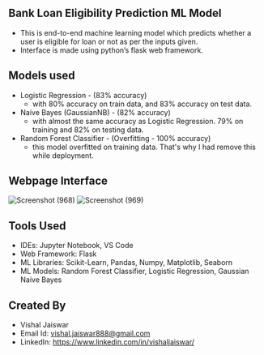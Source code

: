 ## Bank Loan Eligibility Prediction ML Model
- This is end-to-end machine learning model which predicts whether a user is eligible for loan or not as per the inputs given.
- Interface is made using python’s flask web framework.

## Models used
- Logistic Regression - (83% accuracy)
    - with 80% accuracy on train data, and 83% accuracy on test data.
- Naive Bayes (GaussianNB) - (82% accuracy)
    - with almost the same accuracy as Logistic Regression. 79% on training and 82% on testing data.
- Random Forest Classifier - (Overfitting - 100% accuracy)
    - this model overfitted on training data. That's why I had remove this while deployment.

## Webpage Interface
![Screenshot (968)](https://user-images.githubusercontent.com/102510153/169701209-d9a5229f-2bcd-454a-9c0d-a5acc8124b61.png)
![Screenshot (969)](https://user-images.githubusercontent.com/102510153/169701227-ad7eb1c9-25e3-4a9b-af72-9d8e7a0ff52b.png)

## Tools Used
- IDEs: Jupyter Notebook, VS Code
- Web Framework: Flask
- ML Libraries: Scikit-Learn, Pandas, Numpy, Matplotlib, Seaborn
- ML Models: Random Forest Classifier, Logistic Regression, Gaussian Naive Bayes

<!--
# Problem Statement
- Malware is one of the top most obstructions for expansion and growth of digital acceptance among the users.
- Both enterprises and common users are struggling to get protected from the malware in cyberspace, which emphasizes the importance of developing efficient methods of malware detection.
- Malware detection is the technique for identifying malware in the end devices or networks.


# Models used
- Xgboost classifier (F1 score : 0.9619)
- RandomForest classifier (F1 score : 0.9696)
- SVC (F1 score : 0.9361)
-->

## Created By
- Vishal Jaiswar
- Email Id: vishal.jaiswar888@gmail.com
- LinkedIn: https://www.linkedin.com/in/vishaljaiswar/
